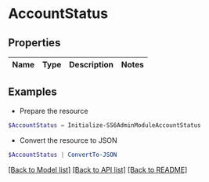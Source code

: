 # AccountStatus
## Properties

Name | Type | Description | Notes
------------ | ------------- | ------------- | -------------

## Examples

- Prepare the resource
```powershell
$AccountStatus = Initialize-SS6AdminModuleAccountStatus 
```

- Convert the resource to JSON
```powershell
$AccountStatus | ConvertTo-JSON
```

[[Back to Model list]](../README.md#documentation-for-models) [[Back to API list]](../README.md#documentation-for-api-endpoints) [[Back to README]](../README.md)

